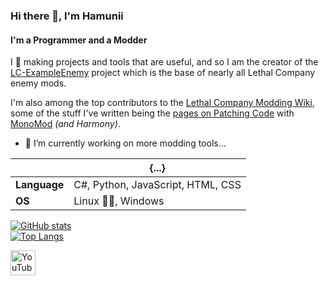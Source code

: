 ### Hi there 👋, I'm Hamunii
#### I'm a Programmer and a Modder
I 🩷 making projects and tools that are useful, and so I am the creator of the [LC-ExampleEnemy](https://github.com/Hamunii/LC-ExampleEnemy?tab=readme-ov-file) project which is the base of nearly all Lethal Company enemy mods.

I'm also among the top contributors to the [Lethal Company Modding Wiki](https://lethal.wiki/dev/overview), some of the stuff I've written being the [pages on Patching Code](https://lethal.wiki/dev/fundamentals/patching-code) with [MonoMod](https://github.com/MonoMod/MonoMod) *(and Harmony)*.

- 🔭 I’m currently working on more modding tools...

| | {...} |
|-|-|
| **Language** | C#, Python, JavaScript, HTML, CSS |
| **OS** | Linux 🩷🐧, Windows |

[![GitHub stats](https://github-readme-stats.vercel.app/api?username=Hamunii&show_icons=true&theme=dracula&hide=issues,contribs)](https://github.com/anuraghazra/github-readme-stats)  
[![Top Langs](https://github-readme-stats.vercel.app/api/top-langs/?username=Hamunii&theme=dracula&layout=compact)](https://github.com/anuraghazra/github-readme-stats)

[<img src='https://cdn.simpleicons.org/youtube/white' alt='YouTube' height='40'>](https://www.youtube.com/@Hamunii-code)